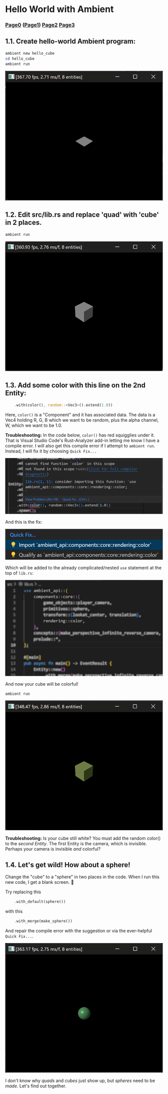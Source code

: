 # Hello World with Ambient
### [Page0](index.md) **([Page1](page1_hello.md))** [Page2](page2_entities_components.md) [Page3](page3_systems.md) 
## 1.1. Create hello-world Ambient program:
```PowerShell
ambient new hello_cube
cd hello_cube
ambient run
```
![hello_quad](README_assets/hello_quad.png)
## 1.2. Edit src/lib.rs and replace 'quad' with 'cube' in 2 places.
```PowerShell
ambient run
```
![hello_cube](README_assets/hello_cube.png)
## 1.3. Add some color with this line on the 2nd Entity:
```Rust
    .with(color(), random::<Vec3>().extend(1.0))
```
Here, `color()` is a "Component" and it has associated data.  The data is a Vec4 holding R, G, B which we want to be random, plus the alpha channel, W, which we want to be 1.0.

**Troubleshooting:** In the code below, `color()` has red squigglies under it. That is Visual Studio Code's Rust-Analyzer add-in letting me know I have a compile error. I will also get this compile error if I attempt to `ambient run`.  Instead, I will fix it by choosing `Quick Fix...`

![](README_assets/import_color.png)  

And this is the fix:

![](README_assets/import_color_quick_fix.png)  

Which will be added to the already complicated/nested `use` statement at the top of `lib.rs`:  

![](README_assets/import_color_quick_fix2.png)  

And now your cube will be colorful!
```PowerShell
ambient run
```

![](README_assets/hello_cube_color.png)

**Troubleshooting:** Is your cube still white?  You must add the random color() to the _second Entity_.  The first Entity is the camera, which is invisible.  Perhaps your camera is invisible _and_ colorful?  

## 1.4. Let's get wild!  How about a sphere!
Change the "cube" to a "sphere" in two places in the code.  When I run this new code, I get a blank screen.  🙁  

Try replacing this
```Rust
    .with_default(sphere())
```
with this
```Rust
    .with_merge(make_sphere())
```
And repair the compile error with the suggestion or via the ever-helpful `Quick Fix...`.

![](README_assets/hello_sphere.png)

I don't know why _quads_ and _cubes_ just show up, but _spheres_ need to be _made_.  Let's find out together.
